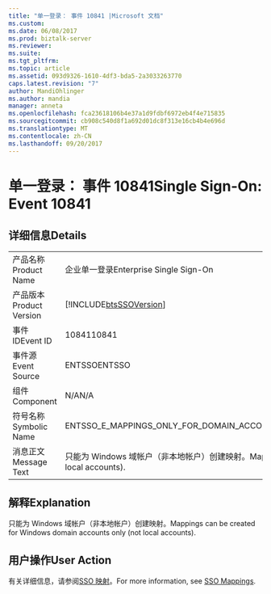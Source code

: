```yaml
---
title: "单一登录： 事件 10841 |Microsoft 文档"
ms.custom: 
ms.date: 06/08/2017
ms.prod: biztalk-server
ms.reviewer: 
ms.suite: 
ms.tgt_pltfrm: 
ms.topic: article
ms.assetid: 093d9326-1610-4df3-bda5-2a3033263770
caps.latest.revision: "7"
author: MandiOhlinger
ms.author: mandia
manager: anneta
ms.openlocfilehash: fca23618106b4e37a1d9fdbf6972eb4f4e715835
ms.sourcegitcommit: cb908c540d8f1a692d01dc8f313e16cb4b4e696d
ms.translationtype: MT
ms.contentlocale: zh-CN
ms.lasthandoff: 09/20/2017
---
```

# <a name="single-sign-on-event-10841"></a><span data-ttu-id="4ad84-102">单一登录： 事件 10841</span><span class="sxs-lookup"><span data-stu-id="4ad84-102">Single Sign-On: Event 10841</span></span>
## <a name="details"></a><span data-ttu-id="4ad84-103">详细信息</span><span class="sxs-lookup"><span data-stu-id="4ad84-103">Details</span></span>  
  
|||  
|-|-|  
|<span data-ttu-id="4ad84-104">产品名称</span><span class="sxs-lookup"><span data-stu-id="4ad84-104">Product Name</span></span>|<span data-ttu-id="4ad84-105">企业单一登录</span><span class="sxs-lookup"><span data-stu-id="4ad84-105">Enterprise Single Sign-On</span></span>|  
|<span data-ttu-id="4ad84-106">产品版本</span><span class="sxs-lookup"><span data-stu-id="4ad84-106">Product Version</span></span>|[!INCLUDE[btsSSOVersion](../includes/btsssoversion-md.md)]|  
|<span data-ttu-id="4ad84-107">事件 ID</span><span class="sxs-lookup"><span data-stu-id="4ad84-107">Event ID</span></span>|<span data-ttu-id="4ad84-108">10841</span><span class="sxs-lookup"><span data-stu-id="4ad84-108">10841</span></span>|  
|<span data-ttu-id="4ad84-109">事件源</span><span class="sxs-lookup"><span data-stu-id="4ad84-109">Event Source</span></span>|<span data-ttu-id="4ad84-110">ENTSSO</span><span class="sxs-lookup"><span data-stu-id="4ad84-110">ENTSSO</span></span>|  
|<span data-ttu-id="4ad84-111">组件</span><span class="sxs-lookup"><span data-stu-id="4ad84-111">Component</span></span>|<span data-ttu-id="4ad84-112">N/A</span><span class="sxs-lookup"><span data-stu-id="4ad84-112">N/A</span></span>|  
|<span data-ttu-id="4ad84-113">符号名称</span><span class="sxs-lookup"><span data-stu-id="4ad84-113">Symbolic Name</span></span>|<span data-ttu-id="4ad84-114">ENTSSO_E_MAPPINGS_ONLY_FOR_DOMAIN_ACCOUNTS</span><span class="sxs-lookup"><span data-stu-id="4ad84-114">ENTSSO_E_MAPPINGS_ONLY_FOR_DOMAIN_ACCOUNTS</span></span>|  
|<span data-ttu-id="4ad84-115">消息正文</span><span class="sxs-lookup"><span data-stu-id="4ad84-115">Message Text</span></span>|<span data-ttu-id="4ad84-116">只能为 Windows 域帐户（非本地帐户）创建映射。</span><span class="sxs-lookup"><span data-stu-id="4ad84-116">Mappings can be created for Windows domain accounts only (not local accounts).</span></span>|  
  
## <a name="explanation"></a><span data-ttu-id="4ad84-117">解释</span><span class="sxs-lookup"><span data-stu-id="4ad84-117">Explanation</span></span>  
 <span data-ttu-id="4ad84-118">只能为 Windows 域帐户（非本地帐户）创建映射。</span><span class="sxs-lookup"><span data-stu-id="4ad84-118">Mappings can be created for Windows domain accounts only (not local accounts).</span></span>  
  
## <a name="user-action"></a><span data-ttu-id="4ad84-119">用户操作</span><span class="sxs-lookup"><span data-stu-id="4ad84-119">User Action</span></span>  
 <span data-ttu-id="4ad84-120">有关详细信息，请参阅[SSO 映射](../core/sso-mappings.md)。</span><span class="sxs-lookup"><span data-stu-id="4ad84-120">For more information, see [SSO Mappings](../core/sso-mappings.md).</span></span>